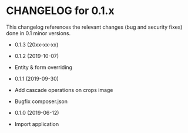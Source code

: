 CHANGELOG for 0.1.x
===================

This changelog references the relevant changes (bug and security fixes) done
in 0.1 minor versions.

* 0.1.3 (20xx-xx-xx)


* 0.1.2 (2019-10-07)
 * Entity & form overriding

* 0.1.1 (2019-09-30)
 * Add cascade operations on crops image
 * Bugfix composer.json

* 0.1.0 (2019-06-12)
 * Import application
